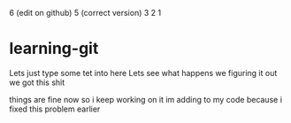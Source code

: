 6 (edit on github)
5 (correct version)
3 
2
1

# learning-git

Lets just type some tet into here 
Lets see what happens we figuring it out 
we got this shit

things are fine now
so i keep working on it
im adding to my code because i fixed this problem earlier
